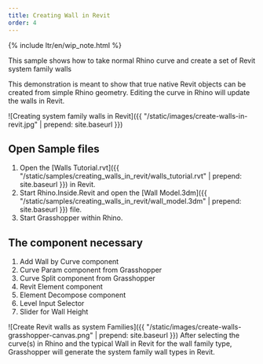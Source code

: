 ```yaml
---
title: Creating Wall in Revit
order: 4
---
```


{% include ltr/en/wip_note.html %}

This sample shows how to take normal Rhino curve and create a set of Revit system family walls

This demonstration is meant to show that true native Revit objects can be created from simple Rhino geometry.  Editing the curve in Rhino will update the walls in Revit.

![Creating system family walls in Revit]({{ "/static/images/create-walls-in-revit.jpg" | prepend: site.baseurl }})


## Open Sample files
1. Open the [Walls Tutorial.rvt]({{ "/static/samples/creating_walls_in_revit/walls_tutorial.rvt" | prepend: site.baseurl }}) in Revit.
2. Start Rhino.Inside.Revit and open the [Wall Model.3dm]({{ "/static/samples/creating_walls_in_revit/wall_model.3dm" | prepend: site.baseurl }}) file.
3. Start Grasshopper within Rhino.

## The component necessary
1. Add Wall by Curve component
1. Curve Param component from Grasshopper
1. Curve Split component from Grasshopper
1. Revit Element component
1. Element Decompose component
1. Level Input Selector
1. Slider for Wall Height

![Create Revit walls as system Families]({{ "/static/images/create-walls-grasshopper-canvas.png" | prepend: site.baseurl }})
After selecting the curve(s) in Rhino and the typical Wall in Revit for the wall family type, Grasshopper will generate the system family wall types  in Revit.
